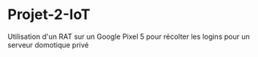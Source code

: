 # Projet-2-IoT
Utilisation d'un RAT sur un Google Pixel 5 pour récolter les logins pour un serveur domotique privé
